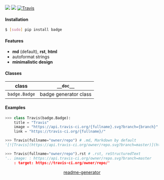 <!--
https://pypi.org/project/readme-generator/
-->

[![](https://img.shields.io/pypi/pyversions/badge.svg?longCache=True)](https://pypi.org/project/badge/)
[![](https://img.shields.io/pypi/v/badge.svg?maxAge=3600)](https://pypi.org/project/badge/)
[![Travis](https://api.travis-ci.org/looking-for-a-job/badge.py.svg?branch=master)](https://travis-ci.org/looking-for-a-job/badge.py/)

#### Installation
```bash
$ [sudo] pip install badge
```

#### Features
+   **md** (default), **rst**, **html**
+   autoformat strings
+   **minimalistic design**

#### Classes
class|`__doc__`
-|-
`badge.Badge` |badge generator class

#### Examples
```python
>>> class Travis(badge.Badge):
    title = "Travis"
    image = "https://api.travis-ci.org/{fullname}.svg?branch={branch}"
    link = "https://travis-ci.org/{fullname}/"

>>> Travis(fullname="owner/repo") # .md, Markdown by default
'[![Travis](https://api.travis-ci.org/owner/repo.svg?branch=master)](https://travis-ci.org/owner/repo/)'

>>> Travis(fullname="owner/repo").rst # .rst, reStructuredText
'.. image: : https://api.travis-ci.org/owner/repo.svg?branch=master
    : target: https://travis-ci.org/owner/repo/'
```

<p align="center">
    <a href="https://pypi.org/project/readme-generator/">readme-generator</a>
</p>